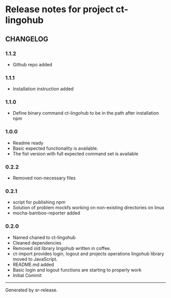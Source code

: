 # Release notes for project ct-lingohub


CHANGELOG
---------

### 1.1.2

* Github repo added


### 1.1.1

* Installation instruction added


### 1.1.0

* Define binary command ct-lingohub to be in the path after installation npm


### 1.0.0

* Readme ready
* Basic expected functionality is available.
* The fist version with full expected command set is available


### 0.2.2

* Removed non-necessary files


### 0.2.1

* script for publishing npm
* Solution of problem mockfs working on non-existing directories on linux
* mocha-bamboo-reporter added


### 0.2.0


* Named chaned to ct-lingohub
* Cleaned  dependencies
* Removed old library lingohub written in coffee.
* ct-import provides login, logout and projects operations lingohub library moved to JavaScript. 
* README.md added
* Basic login and logout functions are starting to properly work
* Initial Commit


________

Generated by sr-release. 
